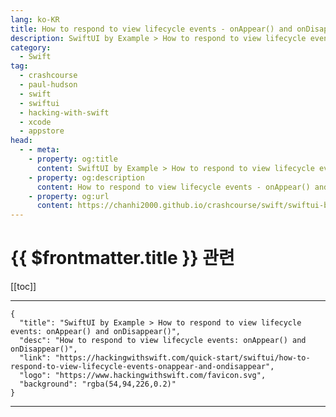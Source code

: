 ```yaml
---
lang: ko-KR
title: How to respond to view lifecycle events - onAppear() and onDisappear()
description: SwiftUI by Example > How to respond to view lifecycle events - onAppear() and onDisappear()
category:
  - Swift
tag: 
  - crashcourse
  - paul-hudson
  - swift
  - swiftui
  - hacking-with-swift
  - xcode
  - appstore
head:
  - - meta:
    - property: og:title
      content: SwiftUI by Example > How to respond to view lifecycle events - onAppear() and onDisappear()
    - property: og:description
      content: How to respond to view lifecycle events - onAppear() and onDisappear()
    - property: og:url
      content: https://chanhi2000.github.io/crashcourse/swift/swiftui-by-example/07-responding-to-events/how-to-respond-to-view-lifecycle-events-onappear-and-ondisappear.html
---
```


# {{ $frontmatter.title }} 관련

[[toc]]

---

```component VPCard
{
  "title": "SwiftUI by Example > How to respond to view lifecycle events: onAppear() and onDisappear()",
  "desc": "How to respond to view lifecycle events: onAppear() and onDisappear()",
  "link": "https://hackingwithswift.com/quick-start/swiftui/how-to-respond-to-view-lifecycle-events-onappear-and-ondisappear",
  "logo": "https://www.hackingwithswift.com/favicon.svg",
  "background": "rgba(54,94,226,0.2)"
}
```

---

<TagLinks />
